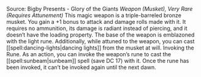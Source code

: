 Source: Bigby Presents - Glory of the Giants
*Weapon (Musket), Very Rare (Requires Attunement)*
This magic weapon is a triple-barreled bronze musket. You gain a +1 bonus to attack and damage rolls made with it. It requires no ammunition, its damage is radiant instead of piercing, and it doesn’t have the loading property. The base of the weapon is emblazoned with the light rune.
Additionally, while attuned to the weapon, you can cast [[spell:dancing-lights|dancing lights]] from the musket at will.
Invoking the Rune. As an action, you can invoke the weapon’s rune to cast the [[spell:sunbeam|sunbeam]] spell (save DC 17) with it. Once the rune has been invoked, it can’t be invoked again until the next dawn.